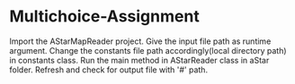 # Multichoice-Assignment
Import the AStarMapReader project.
Give the input file path as runtime argument.
Change the constants file path accordingly(local directory path) in constants class.
Run the main method in AStarReader class in aStar folder.
Refresh and check for output file with '#' path.
